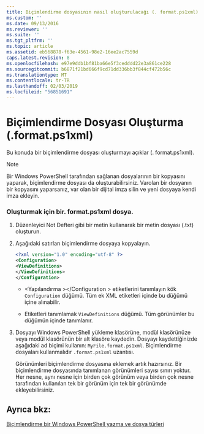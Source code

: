 ```yaml
---
title: Biçimlendirme dosyasının nasıl oluşturulacağı (. format.ps1xml) | Microsoft Docs
ms.custom: ''
ms.date: 09/13/2016
ms.reviewer: ''
ms.suite: ''
ms.tgt_pltfrm: ''
ms.topic: article
ms.assetid: eb568878-f63e-4561-98e2-16ee2ac7559d
caps.latest.revision: 8
ms.openlocfilehash: e97e9ddb1bf81ba66e5f3cedddd22e3a861ce228
ms.sourcegitcommit: b6871f21bd666f9cd71dd336bb3f844cf472b56c
ms.translationtype: MT
ms.contentlocale: tr-TR
ms.lasthandoff: 02/03/2019
ms.locfileid: "56851691"
---
```

# <a name="how-to-create-a-formatting-file-formatps1xml"></a>Biçimlendirme Dosyası Oluşturma (.format.ps1xml)

Bu konuda bir biçimlendirme dosyası oluşturmayı açıklar (. format.ps1xml).

> [!NOTE]
> Bir Windows PowerShell tarafından sağlanan dosyalarının bir kopyasını yaparak, biçimlendirme dosyası da oluşturabilirsiniz. Varolan bir dosyanın bir kopyasını yaparsanız, var olan bir dijital imza silin ve yeni dosyaya kendi imza ekleyin.

### <a name="to-create-a-formatps1xml-file"></a>Oluşturmak için bir. format.ps1xml dosya.

1. Düzenleyici Not Defteri gibi bir metin kullanarak bir metin dosyası (.txt) oluşturun.

2. Aşağıdaki satırları biçimlendirme dosyaya kopyalayın.

   ```xml
   <?xml version="1.0" encoding="utf-8" ?>
   <Configuration>
   <ViewDefinitions>
   </ViewDefinitions>
   </Configuration>
   ```

   - \<Yapılandırma >\</Configuration > etiketlerini tanımlayın kök `Configuration` düğümü. Tüm ek XML etiketleri içinde bu düğümü içine alınabilir.

   - <ViewDefinitions> </ViewDefinitions> Etiketleri tanımlamak `ViewDefinitions` düğümü. Tüm görünümler bu düğümün içinde tanımlanır.

3. Dosyayı Windows PowerShell yükleme klasörüne, modül klasörünüze veya modül klasörünün bir alt klasöre kaydedin. Dosyayı kaydettiğinizde aşağıdaki ad biçimi kullanın: `MyFile.format.ps1xml`. Biçimlendirme dosyaları kullanmalıdır `.format.ps1xml` uzantısı.

   Görünümleri biçimlendirme dosyasına eklemek artık hazırsınız. Bir biçimlendirme dosyasında tanımlanan görünümleri sayısı sınırı yoktur. Her nesne, aynı nesne için birden çok görünüm veya birden çok nesne tarafından kullanılan tek bir görünüm için tek bir görünümde ekleyebilirsiniz.

## <a name="see-also"></a>Ayrıca bkz:

[Biçimlendirme bir Windows PowerShell yazma ve dosya türleri](./writing-a-powershell-formatting-file.md)
